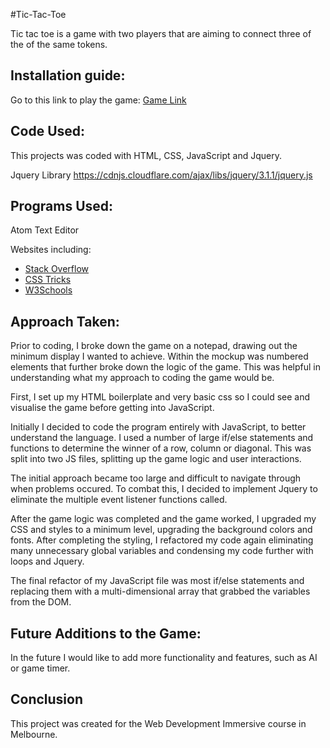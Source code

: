 #Tic-Tac-Toe

Tic tac toe is a game with two players that are aiming to connect three of the
of the same tokens.

## Installation guide:
Go to this link to play the game: [Game Link](https://paulmorello.github.io/tic-tac-toe/)

## Code Used:
This projects was coded with HTML, CSS, JavaScript and Jquery.

Jquery Library https://cdnjs.cloudflare.com/ajax/libs/jquery/3.1.1/jquery.js

## Programs Used:
Atom Text Editor

Websites including:
* [Stack Overflow](http://stackoverflow.com/)
* [CSS Tricks](https://css-tricks.com/)
* [W3Schools](http://www.w3schools.com/)

## Approach Taken:
Prior to coding, I broke down the game on a notepad, drawing out the minimum display I wanted to achieve. Within the mockup was numbered elements that further broke down the logic of the game. This was helpful in understanding what my approach to coding the game would be.

First, I set up my HTML boilerplate and very basic css so I could see and visualise the game before getting into JavaScript.

Initially I decided to code the program entirely with JavaScript, to better understand the language. I used a number of large if/else statements and functions to determine the winner of a row, column or diagonal. This was split into two JS files, splitting up the game logic and user interactions.

The initial approach became too large and difficult to navigate through when problems occured. To combat this, I decided to implement Jquery to eliminate the multiple event listener functions called.

After the game logic was completed and the game worked, I upgraded my CSS and styles to a minimum level, upgrading the background colors and fonts. After completing the styling, I refactored my code again eliminating many unnecessary global variables and condensing my code further with loops and Jquery.

The final refactor of my JavaScript file was most if/else statements and replacing them with a multi-dimensional array that grabbed the variables from the DOM.

## Future Additions to the Game:
In the future I would like to add more functionality and features, such as AI or game timer.

## Conclusion

This project was created for the Web Development Immersive course in Melbourne.
